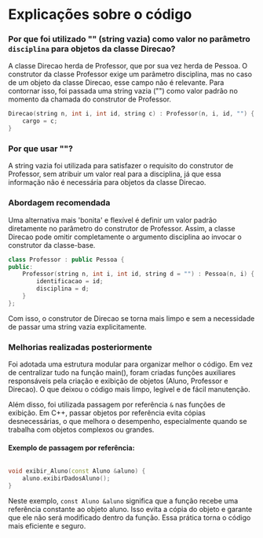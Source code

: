 # Explicações sobre o código
### Por que foi utilizado "" (string vazia) como valor no parâmetro ```disciplina``` para objetos da classe **Direcao**?

A classe Direcao herda de Professor, que por sua vez herda de Pessoa. O construtor da classe Professor exige um parâmetro disciplina, mas no caso de um objeto da classe Direcao, esse campo não é relevante. Para contornar isso, foi passada uma string vazia ("") como valor padrão no momento da chamada do construtor de Professor.

```cpp
Direcao(string n, int i, int id, string c) : Professor(n, i, id, "") {
    cargo = c;
}
```

### Por que usar ""?
A string vazia foi utilizada para satisfazer o requisito do construtor de Professor, sem atribuir um valor real para a disciplina, já que essa informação não é necessária para objetos da classe Direcao.

### Abordagem recomendada
Uma alternativa mais 'bonita' e flexível é definir um valor padrão diretamente no parâmetro do construtor de Professor. Assim, a classe Direcao pode omitir completamente o argumento disciplina ao invocar o construtor da classe-base.

```cpp
class Professor : public Pessoa {
public:
    Professor(string n, int i, int id, string d = "") : Pessoa(n, i) {
        identificacao = id;
        disciplina = d;
    }
};
```

Com isso, o construtor de Direcao se torna mais limpo e sem a necessidade de passar uma string vazia explicitamente.

### Melhorias realizadas posteriormente

Foi adotada uma estrutura modular para organizar melhor o código. Em vez de centralizar tudo na função main(), foram criadas funções auxiliares responsáveis pela criação e exibição de objetos (Aluno, Professor e Direcao). O que deixou o código mais limpo, legível e de fácil manutenção.

Além disso, foi utilizada passagem por referência ```&``` nas funções de exibição. Em C++, passar objetos por referência evita cópias desnecessárias, o que melhora o desempenho, especialmente quando se trabalha com objetos complexos ou grandes.

#### Exemplo de passagem por referência:

```cpp

void exibir_Aluno(const Aluno &aluno) {
    aluno.exibirDadosAluno();
}
```

Neste exemplo, ```const Aluno &aluno``` significa que a função recebe uma referência constante ao objeto aluno. Isso evita a cópia do objeto e garante que ele não será modificado dentro da função. Essa prática torna o código mais eficiente e seguro.